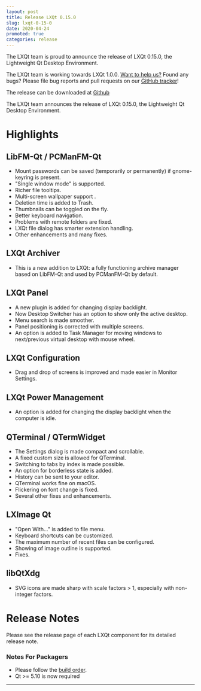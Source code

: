 ```yaml
---
layout: post
title: Release LXQt 0.15.0
slug: lxqt-0-15-0
date: 2020-04-24
promoted: true
categories: release
---
```


The LXQt team is proud to announce the release of LXQt 0.15.0, the Lightweight Qt Desktop Environment.

The LXQt team is working towards LXQt 1.0.0. [Want to help us?](https://github.com/lxqt/lxqt/wiki/Contributing-code) Found any bugs? Please file bug reports and pull requests on our [GitHub tracker](https://github.com/lxqt/lxqt/issues)!

The release can be downloaded at [Github](https://github.com/lxqt)

The LXQt team announces the release of LXQt 0.15.0, the Lightweight Qt Desktop Environment.

# Highlights

## LibFM-Qt / PCManFM-Qt

 * Mount passwords can be saved (temporarily or permanently) if gnome-keyring is present.
 * "Single window mode" is supported.
 * Richer file tooltips.
 * Multi-screen wallpaper support .
 * Deletion time is added to Trash.
 * Thumbnails can be toggled on the fly.
 * Better keyboard navigation.
 * Problems with remote folders are fixed.
 * LXQt file dialog has smarter extension handling.
 * Other enhancements and many fixes.

## LXQt Archiver

 * This is a new addition to LXQt: a fully functioning archive manager based on LibFM-Qt and used by PCManFM-Qt by default.

## LXQt Panel

 * A new plugin is added for changing display backlight.
 * Now Desktop Switcher has an option to show only the active desktop.
 * Menu search is made smoother.
 * Panel positioning is corrected with multiple screens.
 * An option is added to Task Manager for moving windows to next/previous virtual desktop with mouse wheel.

## LXQt Configuration

 * Drag and drop of screens is improved and made easier in Monitor Settings.

## LXQt Power Management

 * An option is added for changing the display backlight when the computer is idle.

## QTerminal / QTermWidget

 * The Settings dialog is made compact and scrollable.
 * A fixed custom size is allowed for QTerminal.
 * Switching to tabs by index is made possible.
 * An option for borderless state is added.
 * History can be sent to your editor.
 * QTerminal works fine on macOS.
 * Flickering on font change is fixed.
 * Several other fixes and enhancements.

## LXImage Qt

 * "Open With..." is added to file menu.
 * Keyboard shortcuts can be customized.
 * The maximum number of recent files can be configured.
 * Showing of image outline is supported.
 * Fixes.

## libQtXdg

 * SVG icons are made sharp with scale factors > 1, especially with non-integer factors.

# Release Notes

Please see the release page of each LXQt component for its detailed release note.

### Notes For Packagers

* Please follow the [build order](https://github.com/lxqt/lxqt/wiki/How-To-Release-A-New-Version-of-LXQt).
* Qt >= 5.10 is now required

----
